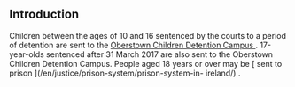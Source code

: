 ##  Introduction

Children between the ages of 10 and 16 sentenced by the courts to a period of
detention are sent to the [ Oberstown Children Detention Campus
](https://www.oberstown.com/) . 17-year-olds sentenced after 31 March 2017 are
also sent to the Oberstown Children Detention Campus. People aged 18 years or
over may be [ sent to prison ](/en/justice/prison-system/prison-system-in-
ireland/) .
